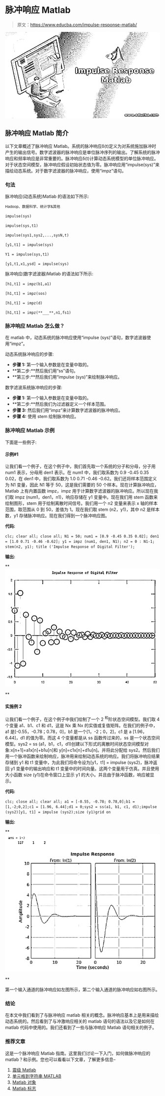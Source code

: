 # 脉冲响应 Matlab

> 原文：<https://www.educba.com/impulse-response-matlab/>

![Impulse Response Matlab](img/70d7c687d496e09e7476d261263accf8.png)



## 脉冲响应 Matlab 简介

以下文章概述了脉冲响应 Matlab。系统的脉冲响应δ(t)定义为对系统施加脉冲时产生的输出信号。数字滤波器的脉冲响应是单位脉冲序列的输出。了解系统的脉冲响应和频率响应是非常重要的。脉冲响应δ(t)计算动态系统模型的单位脉冲响应。对于状态空间模型，脉冲响应假设初始状态值为零。脉冲响应用“impulse(sys)”来描绘动态系统。对于数字滤波器的脉冲响应，使用“impz”语句。

### 句法

脉冲响应(动态系统)Matlab 的语法如下所示:

<small>Hadoop、数据科学、统计学&其他</small>

`impulse(sys)`

`impulse(sys,t1)`

`impulse(sys1,sys2,...,sysN,t)`

`[y1,t1] = impulse(sys)`

`Y1 = impulse(sys,t1)`

`[y1,t1,x1,ysd] = impulse(sys)`

脉冲响应(数字滤波器)Matlab 的语法如下所示:

`[h1,t1] = impz(b1,a1)`

`[h1,t1] = impz(sos)`

`[h1,t1] = impz(d)`

`[h1,t1] = impz(**___**,n1,fs1)`

### 脉冲响应 Matlab 怎么做？

在 matlab 中，动态系统的脉冲响应使用“impulse (sys)”语句，数字滤波器使用“impz”。

动态系统脉冲响应的步骤:

*   **步骤 1:** 第一个输入参数是在变量中取的。
*   **第二步:**然后我们用“ss”语句。
*   **第三步:**然后我们用“impulse (sys)”来绘制脉冲响应。

数字滤波系统脉冲响应的步骤:

*   **步骤 1:** 第一个输入参数是在变量中取的。
*   **第二步:**然后我们为过滤器定义一个样本范围。
*   **步骤 3:** 然后我们用“impz”来计算数字滤波器的脉冲响应。
*   **步骤 4:** 使用 stem 绘制脉冲响应。

### 脉冲响应 Matlab 示例

下面是一些例子:

#### 示例#1

让我们看一个例子，在这个例子中，我们首先取一个系统的分子和分母，分子用 num1 表示，分母用 den1 表示。在 num1 中，我们取系数为 0.9 -0.45 0.35 0.02，在 den1 中，我们取系数为 1.0 0.71 -0.46 -0.62。我们还将样本范围定义为 N1 变量，因此 N1 等于 50，这是我们需要的 50 个样本。现在计算脉冲响应，Matlab 上有内置函数 impz，impz 用于计算数字滤波器的脉冲响应。所以现在我们取 impz (num1，den1，n1)，响应存储在 y1 变量中。现在我们用 stem 函数来绘制图形，stem 用于绘制离散时间信号。我们用一个 n2 变量来表示 x 轴的样本范围，取范围从 0 到 50，差值为 1。现在我们取 stem (n2，y1)，其中 n2 是样本数，y1 存储脉冲响应。现在我们得到一个脉冲响应图。

**代码:**

`clc;
clear all;
close all;
N1 = 50;
num1 = [0.9 -0.45 0.35 0.02];
den1 = [1.0 0.71 -0.46 -0.62];
y1 = impz (num1, den1, N1);
n2 = 0 : N1-1;
stem(n2, y1);
title ('Impulse Response of Digital Filter');`

**输出:**

**![Impulse Response Matlab 1](img/015a50cfcd133b9bbedfcc46e2241041.png)

** 

#### 实施例 2

让我们看一个例子，在这个例子中我们绘制了一个 2 <sup>和</sup>阶状态空间模型。我们取 4 个变量 a1、b1、c1 和 d1，这是 Nx 乘 Nx 的实值或复值矩阵。在我们的例子中，a1 是[-0.55，-0.78；0.78，0]，b1 是一个[1，-2；0，2]，c1 是 a [1.96，6.44]，d1 的值为零。而这 4 个变量都是从 ss 函数传过来的，ss 是一个状态空间模型。sys2 = ss (a1，b1，c1，d1)创建以下形式的离散时间状态空间模型对象:x[n+1]=a1x[n]+b1u[n]和 y[n]=c1x[n]+d1u[n]。并将此分配给 sys2。然后我们用一个脉冲函数来绘制响应，脉冲用来绘制动态系统的响应。我们将脉冲响应结果存储到 y1 和 t1 变量中，为此我们将命令设为[y1，t1] = impulse (sys2)，脉冲返回 y1 变量中的输出响应和 t1 变量中的时间向量。这两个变量用于仿真。并且使用大小函数 size (y1)在命令窗口上显示 y1 的大小。并且由于脉冲函数，响应被显示。

**代码:**

`clc;
close all;
clear all;
a1 = [-0.55, -0.78; 0.78,0];b1 = [1,-2;0,2];c1 = [1.96, 6.44];d1 = 0;sys2 = ss(a1, b1, c1, d1);impulse (sys2)[y1, t1] = impulse (sys2);size (y1)grid on`

**输出:**

**![Impulse Response Matlab 2](img/a76fe2fc23bf2a48f56632ddcbc6db44.png)

** 

第一个输入通道的脉冲响应如左图所示，第二个输入通道的脉冲响应如右图所示。

### 结论

在本文中我们看到了与脉冲响应 matlab 相关的概念。脉冲响应基本上是用来描绘动态系统的。然后看到了与冲激响应相关的 matlab 语句的语法以及它是如何在 matlab 代码中使用的。我们还看到了一些与脉冲响应 Matlab 语句相关的例子。

### 推荐文章

这是一个脉冲响应 Matlab 指南。这里我们讨论一下入门，如何做脉冲响应的 matlab？和示例。您也可以看看以下文章，了解更多信息–

1.  [震级 Matlab](https://www.educba.com/magnitude-matlab/)
2.  [单元格到字符串 MATLAB](https://www.educba.com/cell-to-string-matlab/)
3.  [Matlab 对象](https://www.educba.com/matlab-object/)
4.  [Matlab 标志](https://www.educba.com/matlab-flag/)





